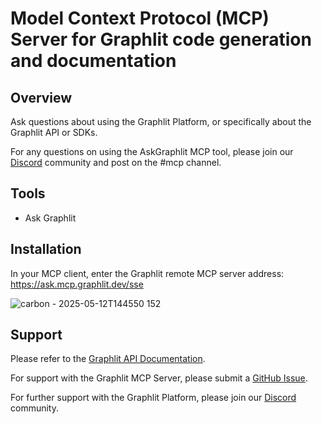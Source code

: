 # Model Context Protocol (MCP) Server for Graphlit code generation and documentation

## Overview

Ask questions about using the Graphlit Platform, or specifically about the Graphlit API or SDKs.
 
For any questions on using the AskGraphlit MCP tool, please join our [Discord](https://discord.gg/ygFmfjy3Qx) community and post on the #mcp channel.

## Tools

- Ask Graphlit

## Installation

In your MCP client, enter the Graphlit remote MCP server address: https://ask.mcp.graphlit.dev/sse

![carbon - 2025-05-12T144550 152](https://github.com/user-attachments/assets/7889b843-9294-4d4f-96fb-f38417d5ac8c)

## Support

Please refer to the [Graphlit API Documentation](https://docs.graphlit.dev/).

For support with the Graphlit MCP Server, please submit a [GitHub Issue](https://github.com/graphlit/ask-graphlit-mcp-server-remote/issues).  

For further support with the Graphlit Platform, please join our [Discord](https://discord.gg/ygFmfjy3Qx) community.
